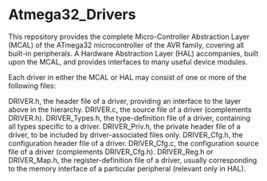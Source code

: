 # Atmega32_Drivers

This repository provides the complete Micro-Controller Abstraction Layer (MCAL) of the ATmega32 microcontroller of the AVR family, covering all built-in peripherals. A Hardware Abstraction Layer (HAL) accompanies, built upon the MCAL, and provides interfaces to many useful device modules.

Each driver in either the MCAL or HAL may consist of one or more of the following files:

DRIVER.h, the header file of a driver, providing an interface to the layer above in the hierarchy.
DRIVER.c, the source file of a driver (complements DRIVER.h).
DRIVER_Types.h, the type-definition file of a driver, containing all types specific to a driver.
DRIVER_Priv.h, the private header file of a driver, to be included by driver-associated files only.
DRIVER_Cfg.h, the configuration header file of a driver.
DRIVER_Cfg.c, the configuration source file of a driver (complements DRIVER_Cfg.h).
DRIVER_Reg.h or DRIVER_Map.h, the register-definition file of a driver, usually corresponding to the memory interface of a particular peripheral (relevant only in HAL).
